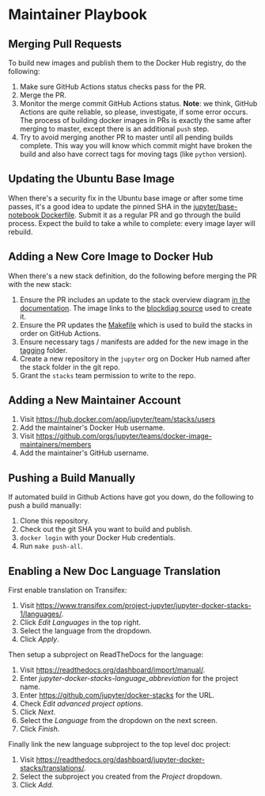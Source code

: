 # Maintainer Playbook

## Merging Pull Requests

To build new images and publish them to the Docker Hub registry, do the following:

1. Make sure GitHub Actions status checks pass for the PR.
2. Merge the PR.
3. Monitor the merge commit GitHub Actions status.
   **Note**: we think, GitHub Actions are quite reliable, so please, investigate, if some error occurs.
   The process of building docker images in PRs is exactly the same after merging to master, except there is an additional `push` step.
4. Try to avoid merging another PR to master until all pending builds complete. This way you will know which commit
   might have broken the build and also have correct tags for moving tags (like `python` version).

## Updating the Ubuntu Base Image

When there's a security fix in the Ubuntu base image or after some time passes, it's a good idea to
update the pinned SHA in the
[jupyter/base-notebook Dockerfile](https://github.com/jupyter/docker-stacks/blob/master/base-notebook/Dockerfile).
Submit it as a regular PR and go through the build process. Expect the build to take a while to
complete: every image layer will rebuild.

## Adding a New Core Image to Docker Hub

When there's a new stack definition, do the following before merging the PR with the new stack:

1. Ensure the PR includes an update to the stack overview diagram
   [in the documentation](https://github.com/jupyter/docker-stacks/blob/master/docs/using/selecting.md#image-relationships).
   The image links to the [blockdiag source](http://interactive.blockdiag.com/) used to create it.
2. Ensure the PR updates the [Makefile](../../Makefile) which is used to build the stacks in order on GitHub Actions.
3. Ensure necessary tags / manifests are added for the new image in the [tagging](../../tagging) folder.
4. Create a new repository in the `jupyter` org on Docker Hub named after the stack folder in the
   git repo.
5. Grant the `stacks` team permission to write to the repo.

## Adding a New Maintainer Account

1. Visit <https://hub.docker.com/app/jupyter/team/stacks/users>
2. Add the maintainer's Docker Hub username.
3. Visit <https://github.com/orgs/jupyter/teams/docker-image-maintainers/members>
4. Add the maintainer's GitHub username.

## Pushing a Build Manually

If automated build in Github Actions have got you down, do the following to push a build manually:

1. Clone this repository.
2. Check out the git SHA you want to build and publish.
3. `docker login` with your Docker Hub credentials.
4. Run `make push-all`.

## Enabling a New Doc Language Translation

First enable translation on Transifex:

1. Visit <https://www.transifex.com/project-jupyter/jupyter-docker-stacks-1/languages/>.
2. Click _Edit Languages_ in the top right.
3. Select the language from the dropdown.
4. Click _Apply_.

Then setup a subproject on ReadTheDocs for the language:

1. Visit <https://readthedocs.org/dashboard/import/manual/>.
2. Enter _jupyter-docker-stacks-language_abbreviation_ for the project name.
3. Enter <https://github.com/jupyter/docker-stacks> for the URL.
4. Check _Edit advanced project options_.
5. Click _Next_.
6. Select the _Language_ from the dropdown on the next screen.
7. Click _Finish_.

Finally link the new language subproject to the top level doc project:

1. Visit <https://readthedocs.org/dashboard/jupyter-docker-stacks/translations/>.
2. Select the subproject you created from the _Project_ dropdown.
3. Click _Add_.
